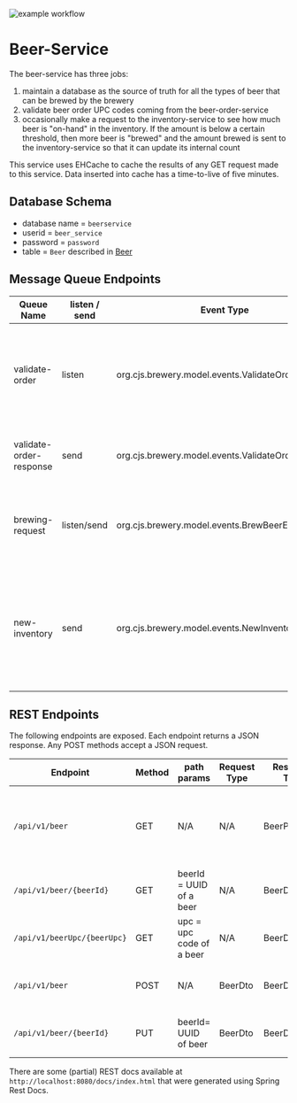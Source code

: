 ![example workflow](https://github.com/strohs/brewery-microservices/beer-service/actions/workflows/beer-service.yml/badge.svg)

# Beer-Service
The beer-service has three jobs:

1. maintain a database as the source of truth for all the types of beer that can be brewed by the brewery
2. validate beer order UPC codes coming from the beer-order-service
3. occasionally make a request to the inventory-service to see how much beer is "on-hand" in the inventory. If the 
amount is below a certain threshold, then more beer is "brewed" and the amount brewed is sent to the inventory-service
so that it can update its internal count


This service uses EHCache to cache the results of any GET request made to this service. Data inserted into cache
has a time-to-live of five minutes.


## Database Schema
- database name = `beerservice`
- userid = `beer_service`
- password = `password`
- table = `Beer` described in [Beer](./src/main/java/org/cjs/beerservice/domain/Beer.java)


## Message Queue Endpoints

| Queue Name              | listen / send | Event Type                                          | Description                                                                                      |
|-------------------------|---------------|-----------------------------------------------------|--------------------------------------------------------------------------------------------------|
| validate-order          | listen        | org.cjs.brewery.model.events.ValidateOrderRequest   | events on this queue will trigger the beer-service to validate the UPC code of the given order   |
| validate-order-response | send          | org.cjs.brewery.model.events.ValidateOrderResult    | the result of a UPC validation is put on this queue                                              |
| brewing-request         | listen/send   | org.cjs.brewery.model.events.BrewBeerEvent          | this service sends a message to itself as a trigger to make more beer                            |
| new-inventory           | send          | org.cjs.brewery.model.events.NewInventoryEvent      | this queue is used to notify the beer-inventory-service that some amount of beer has been brewed |



## REST Endpoints
The following endpoints are exposed. Each endpoint returns a JSON response. Any POST methods accept a JSON request.


| Endpoint                    | Method | path params              | Request Type | Response Type     | Description                                                 |
|-----------------------------|--------|--------------------------|--------------|-------------------|-------------------------------------------------------------|
| `/api/v1/beer`              | GET    | N/A                      | N/A          | BeerPagedList     | get a pageable list of all beers maintained by this service |
| `/api/v1/beer/{beerId}`     | GET    | beerId = UUID of a beer  | N/A          | BeerDto           | get info on a specific beer                                 |
| `/api/v1/beerUpc/{beerUpc}` | GET    | upc = upc code of a beer | N/A          | BeerDto           | get info on a specific beer by its upc code                 |
| `/api/v1/beer`              | POST   | N/A                      | BeerDto      | BeerDto           | create a new beer entry in the database                     |
| `/api/v1/beer/{beerId}`     | PUT    | beerId= UUID of beer     | BeerDto      | BeerDto           | update fields of an existing beer                           |


There are some (partial) REST docs available at `http://localhost:8080/docs/index.html` that were generated using
Spring Rest Docs.